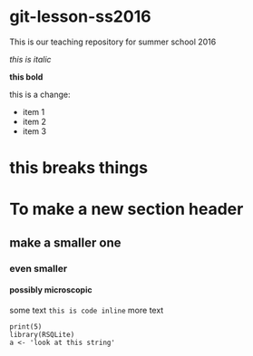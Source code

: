 # git-lesson-ss2016
This is our teaching repository for summer school 2016

*this is italic*

**this bold**

this is a change:

* item 1
* item 2
* item 3

this breaks things
==============================


# To make a new section header
## make a smaller one
### even smaller
#### possibly microscopic

some text `this is code inline` more text

```{r}
print(5)
library(RSQLite)
a <- 'look at this string'
```


